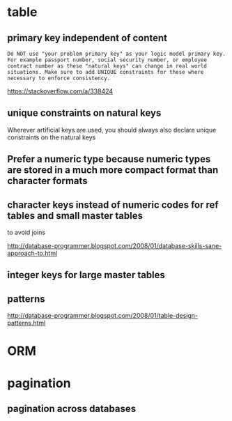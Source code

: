 
# table

## primary key independent of content

```
Do NOT use "your problem primary key" as your logic model primary key.
For example passport number, social security number, or employee contract number as these "natural keys" can change in real world situations. Make sure to add UNIQUE constraints for these where necessary to enforce consistency.
```


https://stackoverflow.com/a/338424

## unique constraints on natural keys

Wherever artificial keys are used, you should always also declare unique constraints on the natural keys

## Prefer a numeric type because numeric types are stored in a much more compact format than character formats

## character keys instead of numeric codes for ref tables and small master tables

to avoid joins

http://database-programmer.blogspot.com/2008/01/database-skills-sane-approach-to.html

## integer keys for large master tables

## patterns

http://database-programmer.blogspot.com/2008/01/table-design-patterns.html

# ORM

# pagination 

## pagination across databases

